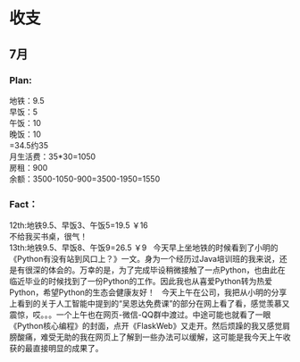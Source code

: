 # 收支
## 7月
### Plan:  
地铁：9.5  
早饭：5  
午饭：10  
晚饭：10  
=34.5约35  
月生活费：35*30=1050  
房租：900    
余额：3500-1050-900=3500-1950=1550  
### Fact：  
12th:地铁9.5、早饭3、午饭5=19.5 ￥16  
不给我买书桌，很气！  
13th:地铁9.5、早饭8、午饭9=26.5 ￥9  
今天早上坐地铁的时候看到了小明的《Python有没有站到风口上？》一文。身为一个经历过Java培训班的我来说，还是有很深的体会的。万幸的是，为了完成毕设稍微接触了一点Python，也由此在临近毕业的时候找到了一份Python的工作。因此我也从喜爱Python转为热爱Python，希望Python的生态会健康友好！  
今天上午在公司，我把从小明的分享上看到的关于人工智能中提到的“吴恩达免费课”的部分在网上看了看，感觉羡慕又震惊，哎。。。一个上午也在网页-微信-QQ群中渡过。中途可能也就看了一眼《Python核心编程》的封面，点开《FlaskWeb》又走开。然后烦躁的我又感觉肩膀酸痛，难受无助的我在网页上了解到一些办法可以缓解，这可能是我今天上午收获的最直接明显的成果了。  
